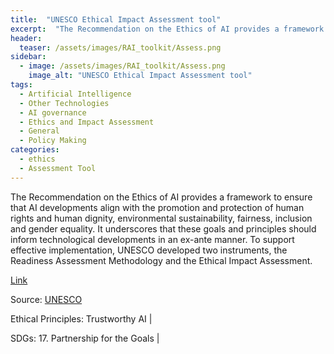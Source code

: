 ```yaml
---
title:  "UNESCO Ethical Impact Assessment tool"  
excerpt:  "The Recommendation on the Ethics of AI provides a framework to ensure that AI developments align with the promotion and protection of human rights and human dignity, environmental sustainability, fairness, inclusion and gender equality. It  (...)"  
header:
  teaser: /assets/images/RAI_toolkit/Assess.png
sidebar:
  - image: /assets/images/RAI_toolkit/Assess.png
    image_alt: "UNESCO Ethical Impact Assessment tool"
tags:
  - Artificial Intelligence
  - Other Technologies
  - AI governance
  - Ethics and Impact Assessment
  - General
  - Policy Making
categories:
  - ethics
  - Assessment Tool
---
```

The Recommendation on the Ethics of AI provides a framework to ensure that AI developments align with the promotion and protection of human rights and human dignity, environmental sustainability, fairness, inclusion and gender equality. It underscores that these goals and principles should inform technological developments in an ex-ante manner. To support effective implementation, UNESCO developed two instruments, the Readiness Assessment Methodology and the Ethical Impact Assessment.

[Link](https://www.unesco.org/en/articles/ethical-impact-assessment-tool-recommendation-ethics-artificial-intelligence?hub=83294)

Source: [UNESCO](https://www.unesco.org/en)

Ethical Principles: Trustworthy AI | 

SDGs: 17. Partnership for the Goals | 
